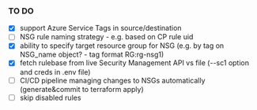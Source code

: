 ### TO DO

- [x] support Azure Service Tags in source/destination
- [ ] NSG rule naming strategy - e.g. based on CP rule uid
- [x] ability to specify target resource group for NSG (e.g. by tag on NSG_name object? - tag format RG:rg-nsg1)
- [x] fetch rulebase from live Security Management API vs file (--sc1 option and creds in .env file)
- [ ] CI/CD pipeline managing changes to NSGs automatically (generate&commit to terraform apply)
- [ ] skip disabled rules